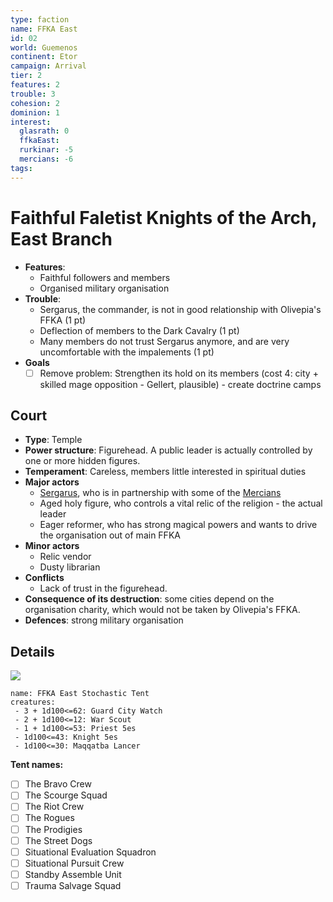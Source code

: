 ```yaml
---
type: faction
name: FFKA East
id: 02
world: Guemenos
continent: Etor
campaign: Arrival
tier: 2
features: 2
trouble: 3
cohesion: 2
dominion: 1
interest:
  glasrath: 0
  ffkaEast: 
  rurkinar: -5
  mercians: -6
tags: 
---
```


# Faithful Faletist Knights of the Arch, East Branch

- **Features**:
	- Faithful followers and members
	- Organised military organisation
- **Trouble**:
	- Sergarus, the commander, is not in good relationship with Olivepia's FFKA (1 pt)
	- Deflection of members to the Dark Cavalry (1 pt)
	- Many members do not trust Sergarus anymore, and are very uncomfortable with the impalements (1 pt)
- **Goals**
	- [ ] Remove problem: Strengthen its hold on its members (cost 4: city + skilled mage opposition - Gellert, plausible) - create doctrine camps

## Court

- **Type**: Temple
- **Power structure**: Figurehead. A public leader is actually controlled by one or more hidden figures.
- **Temperament**: Careless, members little interested in spiritual duties
- **Major actors**
	- [Sergarus](../npcs/sergarus.md), who is in partnership with some of the [Mercians](mercians.md)
	- Aged holy figure, who controls a vital relic of the religion - the actual leader
	- Eager reformer, who has strong magical powers and wants to drive the organisation out of main FFKA
- **Minor actors**
	- Relic vendor
	- Dusty librarian
- **Conflicts**
	- Lack of trust in the figurehead.
- **Consequence of its destruction**: some cities depend on the organisation charity, which would not be taken by Olivepia's FFKA.
- **Defences**: strong military organisation

## Details

![](https://i.imgur.com/M5bxluE.png)

```encounter
name: FFKA East Stochastic Tent
creatures:
 - 3 + 1d100<=62: Guard City Watch
 - 2 + 1d100<=12: War Scout
 - 1 + 1d100<=53: Priest 5es
 - 1d100<=43: Knight 5es
 - 1d100<=30: Maqqatba Lancer
```
**Tent names:**
- [ ] The Bravo Crew  
- [ ] The Scourge Squad  
- [ ] The Riot Crew  
- [ ] The Rogues  
- [ ] The Prodigies  
- [ ] The Street Dogs  
- [ ] Situational Evaluation Squadron  
- [ ] Situational Pursuit Crew  
- [ ] Standby Assemble Unit  
- [ ] Trauma Salvage Squad